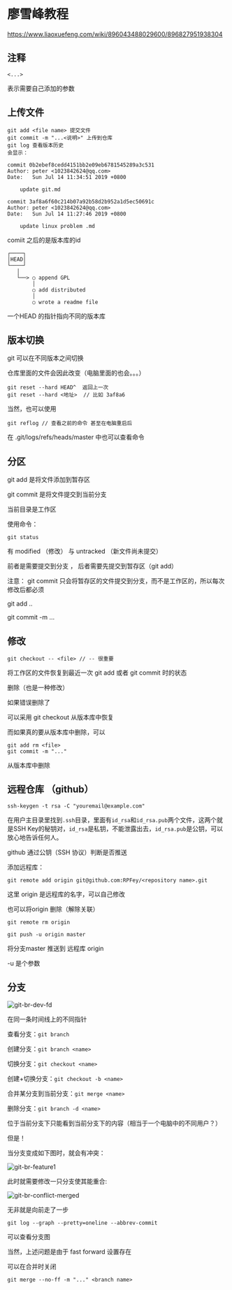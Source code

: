 # 廖雪峰教程

<https://www.liaoxuefeng.com/wiki/896043488029600/896827951938304>

## 注释

```
<...>
```

表示需要自己添加的参数

## 上传文件

```
git add <file name> 提交文件
git commit -m "...<说明>" 上传到仓库
git log 查看版本历史
会显示：

commit 0b2ebef8cedd4151bb2e09eb6781545289a3c531
Author: peter <1023842624@qq.com>
Date:   Sun Jul 14 11:34:51 2019 +0800

    update git.md

commit 3af8a6f60c214b07a92b58d2b952a1d5ec50691c
Author: peter <1023842624@qq.com>
Date:   Sun Jul 14 11:27:46 2019 +0800

    update linux problem .md

```

comiit 之后的是版本库的id 

```ascii
┌────┐
│HEAD│
└────┘
   │
   └──> ○ append GPL
        │
        ○ add distributed
        │
        ○ wrote a readme file
```

一个HEAD 的指针指向不同的版本库

## 版本切换

git 可以在不同版本之间切换 

仓库里面的文件会因此改变（电脑里面的也会。。。）

```
git reset --hard HEAD^  返回上一次
git reset --hard <地址>  // 比如 3af8a6
```

当然，也可以使用

```
git reflog // 查看之前的命令 甚至在电脑重启后
```

在 .git/logs/refs/heads/master 中也可以查看命令

## 分区

git add 是将文件添加到暂存区

git commit 是将文件提交到当前分支

当前目录是工作区

使用命令：

```
git status 
```

有 modified （修改） 与 untracked （新文件尚未提交）

前者是需要提交到分支 ， 后者需要先提交到暂存区（git add）

注意： git commit 只会将暂存区的文件提交到分支，而不是工作区的，所以每次修改后都必须

git add ..

git commit -m ...

## 修改

```
git checkout -- <file> // -- 很重要
```

将工作区的文件恢复到最近一次 git add 或者 git commit 时的状态

删除（也是一种修改）

如果错误删除了

可以采用 git checkout 从版本库中恢复

而如果真的要从版本库中删除，可以

```
git add rm <file>
git commit -m "..."
```

从版本库中删除

## 远程仓库 （github）

```
ssh-keygen -t rsa -C "youremail@example.com"
```

在用户主目录里找到`.ssh`目录，里面有`id_rsa`和`id_rsa.pub`两个文件，这两个就是SSH Key的秘钥对，`id_rsa`是私钥，不能泄露出去，`id_rsa.pub`是公钥，可以放心地告诉任何人。

github 通过公钥（SSH 协议）判断是否推送

添加远程库：

```
git remote add origin git@github.com:RPFey/<repository name>.git
```

这里 origin 是远程库的名字，可以自己修改



也可以将origin 删除（解除关联）

```
git remote rm origin
```



```
git push -u origin master
```

将分支master 推送到 远程库 origin

-u 是个参数

## 分支

![git-br-dev-fd](/home/peter/图片/0)

在同一条时间线上的不同指针

查看分支：`git branch`

创建分支：`git branch <name>`

切换分支：`git checkout <name>`

创建+切换分支：`git checkout -b <name>`

合并某分支到当前分支：`git merge <name>`

删除分支：`git branch -d <name>`

位于当前分支下只能看到当前分支下的内容（相当于一个电脑中的不同用户？）

但是！

当分支变成如下图时，就会有冲突：

![git-br-feature1](/home/peter/图片/1)

此时就需要修改一只分支使其能重合:

![git-br-conflict-merged](/home/peter/图片/3)

无非就是向前走了一步

```
git log --graph --pretty=oneline --abbrev-commit
```

可以查看分支图

当然，上述问题是由于 fast forward 设置存在

可以在合并时关闭

```
git merge --no-ff -m "..." <branch name>
```

